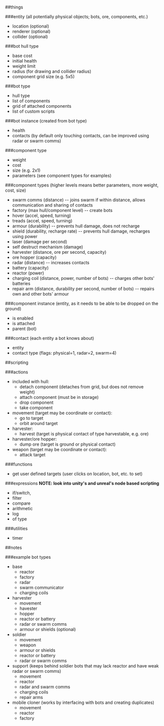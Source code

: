 ##things

###entity (all potentially physical objects; bots, ore, components, etc.)
* location (optional)
* renderer (optional)
* collider (optional)

###bot hull type
* base cost
* initial health
* weight limit
* radius (for drawing and collider radius)
* component grid size (e.g. 5x5)

###bot type
* hull type
* list of components
* grid of attached components
* list of custom scripts

###bot instance (created from bot type)
* health
* contacts (by default only touching contacts, can be improved using radar or swarm comms)

###component type
* weight
* cost
* size (e.g. 2x1)
* parameters (see component types for examples)

###component types (higher levels means better parameters, more weight, cost, size)
* swarm comms (distance) -- joins swarm if within distance, allows communication and sharing of contacts
* factory (max hull/component level) -- create bots
* hover (accel, speed, turning)
* treads (accel, speed, turning)
* armour (durability) -- prevents hull damage, does not recharge
* shield (durability, recharge rate) -- prevents hull damage, recharges using power
* laser (damage per second)
* self destruct mechanism (damage)
* harvester (distance, ore per second, capacity)
* ore hopper (capacity)
* radar (distance) -- increases contacts
* battery (capacity)
* reactor (power)
* charging coil (distance, power, number of bots) -- charges other bots' batteries
* repair arm (distance, durability per second, number of bots) -- repairs own and other bots' armour

###component instance (entity, as it needs to be able to be dropped on the ground)
* is enabled
* is attached
* parent (bot)

###contact (each entity a bot knows about)
* entity
* contact type (flags: physical=1, radar=2, swarm=4)

##scripting

###actions
* included with hull:
  * detach component (detaches from grid, but does not remove weight)
  * attach component (must be in storage)
  * drop component
  * take component
* movement (target may be coordinate or contact):
  * go to target
  * orbit around target
* harvester:
  * harvest (target is physical contact of type harvestable, e.g. ore)
* harvester/ore hopper:
  * dump ore (target is ground or physical contact)
* weapon (target may be coordinate or contact):
  * attack target

###functions
* get user defined targets (user clicks on location, bot, etc. to set)

###expressions
**NOTE: look into unity's and unreal's node based scripting**
* if/switch,
* filter
* compare
* arithmetic
* log
* of type

###utilities
* timer

##notes

###example bot types
* base
  * reactor
  * factory
  * radar
  * swarm communicator
  * charging coils
* harvester
  * movement
  * havester
  * hopper
  * reactor or battery
  * radar or swarm comms
  * armour or shields (optional)
* soldier
  * movement
  * weapon
  * armour or shields
  * reactor or battery
  * radar or swarm comms
* support (keeps behind soldier bots that may lack reactor and have weak radar or swarm comms)
  * movement
  * reactor
  * radar and swarm comms
  * charging coils
  * repair arms
* mobile cloner (works by interfacing with bots and creating duplicates)
  * movement
  * reactor
  * factory
